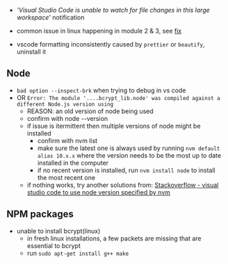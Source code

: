 - _'Visual Studio Code is unable to watch for file changes in this large workspace'_ notification
- common issue in linux happening in module 2 & 3, see [fix](https://code.visualstudio.com/docs/setup/linux#_visual-studio-code-is-unable-to-watch-for-file-changes-in-this-large-workspace-error-enospc)

- vscode formatting inconsistently caused by `prettier` or `beautify`, uninstall it

## Node

- `bad option --inspect-brk` when trying to debug in vs code
- OR `Error: The module '....bcrypt_lib.node' was compiled against a different Node.js version using`
  - REASON: an old version of node being used
  - confirm with node --version
  - if issue is itermittent then multiple versions of node might be installed
    - confirm with nvm list
    - make sure the latest one is always used by running `nvm default alias 10.x.x` where the version needs to be the most up to date installed in the computer
    - if no recent version is installed, run `nvm install node` to install the most recent one
  - if nothing works, try another solutions from: [Stackoverflow - visual studio code to use node version specified by nvm](https://stackoverflow.com/questions/44700432/visual-studio-code-to-use-node-version-specified-by-nvm)

## NPM packages

- unable to install bcrypt(linux)
  - in fresh linux installations, a few packets are missing that are essential to bcrypt
  - run `sudo apt-get install g++ make`
